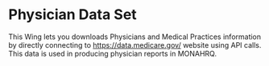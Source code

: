 ﻿# Physician Data Set
This Wing lets you downloads Physicians and Medical Practices information by directly connecting to https://data.medicare.gov/ website using API calls. 
This data is used in producing physician reports in MONAHRQ.
